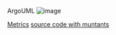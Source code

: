 ArgoUML
![image](https://raw.githubusercontent.com/test4cc/vamos2020/master/featureModel/ArgoUML.JPG)

 [Metrics](https://github.com/test4cc/vamos2020/blob/master/metrics/ArgoUML.csv)
 [source code with muntants](https://github.com/test4cc/vamos2020/tree/master/dataset_with_mutant/UnionFind)
